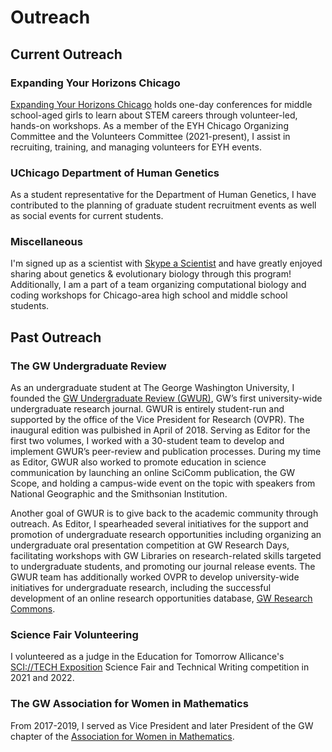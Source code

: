# Outreach

## Current Outreach

### Expanding Your Horizons Chicago

[Expanding Your Horizons Chicago](https://eyhchicago.com/) holds one-day conferences for middle school-aged girls to learn about STEM careers through volunteer-led, hands-on workshops. As a member of the EYH Chicago Organizing Committee and the Volunteers Committee (2021-present), I assist in recruiting, training, and managing volunteers for EYH events.

### UChicago Department of Human Genetics
As a student representative for the Department of Human Genetics, I have contributed to the planning of graduate student recruitment events as well as social events for current students. 

### Miscellaneous
I'm signed up as a scientist with [Skype a Scientist](https://www.skypeascientist.com/) and have greatly enjoyed sharing about genetics & evolutionary biology through this program! Additionally, I am a part of a team organizing computational biology and coding workshops for Chicago-area high school and middle school students.

## Past Outreach

### The GW Undergraduate Review

As an undergraduate student at The George Washington University, I founded the
[GW Undergraduate Review (GWUR)](http://www.gwur.org/), GW’s first university-wide undergraduate research
journal. GWUR is entirely student-run and supported by the office of the Vice President for Research (OVPR). The inaugural edition was pulbished in April
of 2018. Serving as Editor for the first two volumes, I worked with a 30-student team to
develop and implement GWUR’s peer-review and publication processes. During my time as Editor, GWUR also
worked to promote education in science communication by launching an online SciComm
publication, the GW Scope, and holding a campus-wide event on the topic with speakers
from National Geographic and the Smithsonian Institution.

Another goal of GWUR is to give back to the academic community through outreach. As
Editor, I spearheaded several initiatives for the support and promotion of
undergraduate research opportunities including organizing an undergraduate oral presentation
competition at GW Research Days, facilitating workshops with GW Libraries on research-related
skills targeted to undergraduate students, and promoting our journal release events. The GWUR team has additionally worked OVPR to develop university-wide initiatives
for undergraduate research, including the successful development of an online research opportunities database, [GW Research Commons](https://students.researchcommons.gwu.edu/hub).

### Science Fair Volunteering

I volunteered as a judge in the Education for Tomorrow Allicance's [SCI://TECH Exposition](https://www.efta-us.org/scitech-exposition.html) Science Fair and Technical Writing competition in 2021 and 2022. 

### The GW Association for Women in Mathematics

From 2017-2019, I served as Vice President and later President of the GW chapter of the [Association for Women in Mathematics](https://awm-math.org/).
